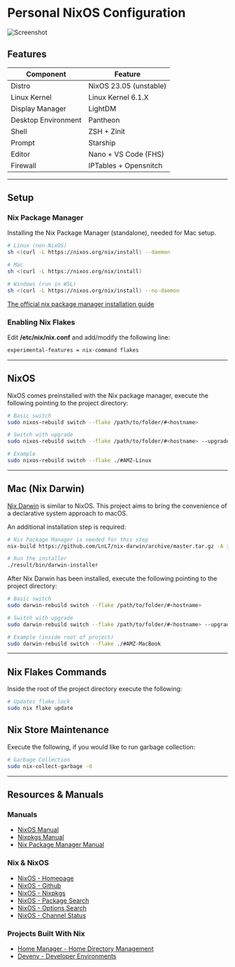 # Personal NixOS Configuration

![Screenshot](./data/nixos-screenshot.png "NixOS - Pantheon Desktop")

## Features

| Component             | Feature                   |
|-----------------------|---------------------------|
| Distro                | NixOS 23.05 (unstable)    |
| Linux Kernel          | Linux Kernel 6.1.X        |
| Display Manager       | LightDM                   |
| Desktop Environment   | Pantheon                  |
| Shell                 | ZSH + Zinit               |
| Prompt                | Starship                  |
| Editor                | Nano + VS Code (FHS)      |
| Firewall              | IPTables + Opensnitch     |

---

## Setup

### Nix Package Manager

Installing the Nix Package Manager (standalone), needed for Mac setup.

```bash
# Linux (non-NixOS)
sh <(curl -L https://nixos.org/nix/install) --daemon

# Mac
sh <(curl -L https://nixos.org/nix/install)

# Windows (run in WSL)
sh <(curl -L https://nixos.org/nix/install) --no-daemon
```

[The official nix package manager installation guide](https://nixos.org/download.html#download-nix)

### Enabling Nix Flakes

Edit **/etc/nix/nix.conf** and add/modify the following line:

```bash
experimental-features = nix-command flakes
```

---

## NixOS

NixOS comes preinstalled with the Nix package manager, execute the following pointing to the project directory:

```bash
# Basic switch
sudo nixos-rebuild switch --flake /path/to/folder/#<hostname>

# Switch with upgrade
sudo nixos-rebuild switch --flake /path/to/folder/#<hostname> --upgrade

# Example
sudo nixos-rebuild switch --flake ./#AMZ-Linux
```

---

## Mac (Nix Darwin)

[Nix Darwin](https://github.com/LnL7/nix-darwin) is similar to NixOS. This project aims to bring the convenience of a declarative system approach to macOS.

An additional installation step is required:

```bash
# Nix Package Manager is needed for this step
nix-build https://github.com/LnL7/nix-darwin/archive/master.tar.gz -A installer

# Run the installer
./result/bin/darwin-installer
```

After Nix Darwin has been installed, execute the following pointing to the project directory:

```bash
# Basic switch
sudo darwin-rebuild switch --flake /path/to/folder/#<hostname>

# Switch with upgrade
sudo darwin-rebuild switch --flake /path/to/folder/#<hostname> --upgrade

# Example (inside root of project)
sudo darwin-rebuild switch --flake ./#AMZ-MacBook
```

---

## Nix Flakes Commands

Inside the root of the project directory execute the following:

```bash
# Updates flake.lock
sudo nix flake update
```

## Nix Store Maintenance

Execute the following, if you would like to run garbage collection:

```bash
# Garbage Collection
sudo nix-collect-garbage -d
```

---

## Resources & Manuals

### Manuals

- [NixOS Manual](https://nixos.org/nixos/manual)
- [Nixpkgs Manual](https://nixos.org/nixpkgs/manual)
- [Nix Package Manager Manual](https://nixos.org/nix/manual)

### Nix & NixOS

- [NixOS - Homepage](https://nixos.org/)
- [NixOS - Github](https://github.com/NixOS)
- [NixOS - Nixpkgs](https://github.com/NixOS/nixpkgs)
- [NixOS - Package Search](https://search.nixos.org/packages)
- [NixOS - Options Search](https://search.nixos.org/options)
- [NixOS - Channel Status](https://status.nixos.org/)

### Projects Built With Nix

- [Home Manager - Home Directory Management](https://github.com/nix-community/home-manager)
- [Devenv - Developer Environments](https://devenv.sh/)
